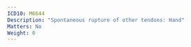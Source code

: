 ```yaml
---
ICD10: M6644
Description: "Spontaneous rupture of other tendons: Hand"
Matters: No
Weight: 0
---
```

